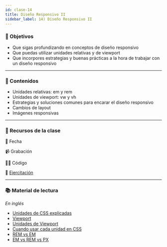 ```yaml
---
id: clase-14
title: Diseño Responsivo II
sidebar_label: 14) Diseño Responsivo II
---
```


### 🏁 Objetivos

- Que sigas profundizando en conceptos de diseño responsivo
- Que puedas utilizar unidades relativas y de viewport
- Que incorpores estrategias y buenas prácticas a la hora de trabajar con un diseño responsivo

---

### 📝 Contenidos

- Unidades relativas: em y rem
- Unidades de viewport: vw y vh
- Estrategias y soluciones comunes para encarar el diseño responsivo
- Cambios de layout
- Imágenes responsivas

---

### 🚀 Recursos de la clase

📆 Fecha

📹 Grabación

👩‍💻 Código

💪 [Ejercitación](https://github.com/Ada-IT/ejercicios-frontend/blob/master/modulo-1/ejercicios/11-dise%C3%B1o-responsivo-II.md)

---

### 📚 Material de lectura

_En inglés_

- [Unidades de CSS explicadas](https://alligator.io/css/css-units-explained/)
- [Viewport](https://alligator.io/css/viewport-units/)
- [Unidades de Viewport](https://ishadeed.com/article/viewport-units/)
- [Cuando usar cada unidad en CSS](https://daveredfern.com/use-units-css/)
- [REM vs EM](https://zellwk.com/blog/rem-vs-em/)
- [EM vs REM vs PX](https://engageinteractive.co.uk/blog/em-vs-rem-vs-px)
